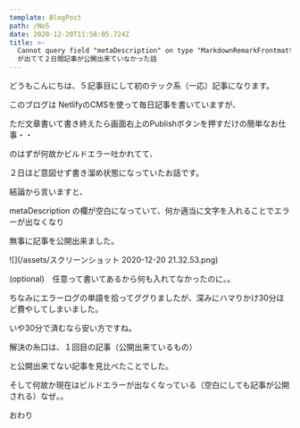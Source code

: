 ```yaml
---
template: BlogPost
path: /No5
date: 2020-12-20T11:58:05.724Z
title: >-
  Cannot query field "metaDescription" on type "MarkdownRemarkFrontmatter"
  が出てて２日間記事が公開出来ていなかった話
---
```

どうもこんにちは、５記事目にして初のテック系（一応）記事になります。



このブログは NetlifyのCMSを使って毎日記事を書いていますが、

ただ文章書いて書き終えたら画面右上のPublishボタンを押すだけの簡単なお仕事・・

のはずが何故かビルドエラー吐かれてて、

２日ほど意図せず書き溜め状態になっていたお話です。



結論から言いますと、

metaDescription の欄が空白になっていて、何か適当に文字を入れることでエラーが出なくなり

無事に記事を公開出来ました。

![](/assets/スクリーンショット 2020-12-20 21.32.53.png)

(optional)　任意って書いてあるから何も入れてなかったのに。。



ちなみにエラーログの単語を拾ってググりましたが、深みにハマりかけ30分ほど費やしてしまいました。

いや30分で済むなら安い方ですね。

解決の糸口は、１回目の記事（公開出来ているもの）

と公開出来てない記事を見比べたことでした。



そして何故か現在はビルドエラーが出なくなっている（空白にしても記事が公開される）なぜ。。



おわり
